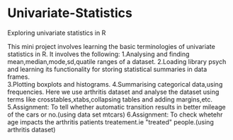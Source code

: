 # Univariate-Statistics
Exploring univariate statistics in R

This mini project involves learning the basic terminologies of univariate statistics in R.
It involves the following:
1.Analysing and finding mean,median,mode,sd,quatile ranges of a dataset.
2.Loading library psych and learning its functionality for storing statistical summaries in data frames.  
3.Plotting boxplots and histograms.
4.Summarising categorical data,using frequencies.
Here we use arthritis dataset and analyse the dataset using terms like crosstables,xtabs,collapsing tables and adding margins,etc.
5.Assignment: To tell whether automatic transition results in better mileage of the cars or no.(using data set mtcars)
6.Assignment: To check whetehr age impacts the arthritis patients treatement.ie "treated" people.(using arthritis dataset)
